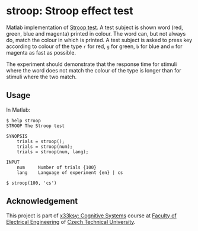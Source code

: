 # stroop: Stroop effect test

Matlab implementation of [Stroop test][stroop-link]. A test subject is shown word (red, green, blue and magenta) printed in colour. The word can, but not always do, match the colour in which is printed. A test subject is asked to press key according to colour of the type ```r``` for red, ```g``` for green, ```b``` for blue and ```m``` for magenta as fast as possible.

The experiment should demonstrate that the response time for stimuli where the word does not match the colour of the type is longer than for stimuli where the two match.

## Usage

In Matlab:

  	$ help stroop
  	STROOP The Stroop test

 	SYNOPSIS
   		trials = stroop();
   		trials = stroop(num);
   		trials = stroop(num, lang);

 	INPUT
   		num     Number of trials {100}
   		lang    Language of experiment {en} | cs
   	
   	$ stroop(100, 'cs')


## Acknowledgement
This project is part of [x33ksy: Cognitive Systems][x33ksy-link] course at [Faculty of Electrical Engineering][fee-link] of [Czech Technical University][ctu-link].

[fee-link]: http://www.fel.cvut.cz/
[ctu-link]: http://www.cvut.cz/en?set_language=en
[stroop-link]: http://en.wikipedia.org/wiki/Stroop_effect
[x33ksy-link]: http://www.fel.cvut.cz/education/bk.en/predmety/11/53/p11532804.html
